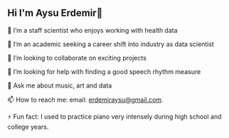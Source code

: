 ## Hi I'm Aysu Erdemir👋

🔭 I’m a staff scientist who enjoys working with health data 

🌱 I’m an academic seeking a career shift into industry as data scientist

👯 I’m looking to collaborate on exciting projects

🤔 I’m looking for help with finding a good speech rhythm measure

💬 Ask me about music, art and data 

📫 How to reach me: email: erdemiraysu@gmail.com.

⚡ Fun fact: I used to practice piano very intensely during high school and college years. 

